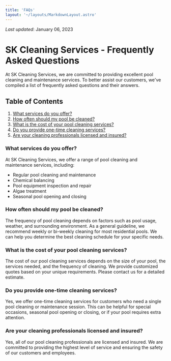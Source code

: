 ```yaml
---
title: 'FAQs'
layout: '~/layouts/MarkdownLayout.astro'
---
```


_Last updated_: January 06, 2023

# SK Cleaning Services - Frequently Asked Questions

At SK Cleaning Services, we are committed to providing excellent pool cleaning and maintenance services. To better assist our customers, we've compiled a list of frequently asked questions and their answers.

## Table of Contents

1. [What services do you offer?](#what-services-do-you-offer)
2. [How often should my pool be cleaned?](#how-often-should-my-pool-be-cleaned)
3. [What is the cost of your pool cleaning services?](#what-is-the-cost-of-your-pool-cleaning-services)
4. [Do you provide one-time cleaning services?](#do-you-provide-one-time-cleaning-services)
5. [Are your cleaning professionals licensed and insured?](#are-your-cleaning-professionals-licensed-and-insured)

### What services do you offer?

At SK Cleaning Services, we offer a range of pool cleaning and maintenance services, including:

- Regular pool cleaning and maintenance
- Chemical balancing
- Pool equipment inspection and repair
- Algae treatment
- Seasonal pool opening and closing

### How often should my pool be cleaned?

The frequency of pool cleaning depends on factors such as pool usage, weather, and surrounding environment. As a general guideline, we recommend weekly or bi-weekly cleaning for most residential pools. We can help you determine the best cleaning schedule for your specific needs.

### What is the cost of your pool cleaning services?

The cost of our pool cleaning services depends on the size of your pool, the services needed, and the frequency of cleaning. We provide customized quotes based on your unique requirements. Please contact us for a detailed estimate.

### Do you provide one-time cleaning services?

Yes, we offer one-time cleaning services for customers who need a single pool cleaning or maintenance session. This can be helpful for special occasions, seasonal pool opening or closing, or if your pool requires extra attention.

### Are your cleaning professionals licensed and insured?

Yes, all of our pool cleaning professionals are licensed and insured. We are committed to providing the highest level of service and ensuring the safety of our customers and employees.
